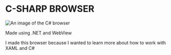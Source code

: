# C-SHARP BROWSER
![An image of the C# browser](https://cdn.discordapp.com/attachments/1181595246128271433/1196171379503009923/image.png "C# Browser")

Made using .NET and WebView

I made this browser because I wanted to learn more about how to work with XAML and C#
